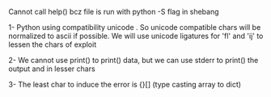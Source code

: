 Cannot call help() bcz file is run with python -S flag in shebang

1- Python using compatibility unicode . So unicode compatible chars will be normalized to ascii if possible. We will use unicode ligatures for 'fl' and 'ij' to lessen the chars of exploit

2- We cannot use print() to print() data, but we can use stderr to print() the output and in lesser chars

3- The least char to induce the error is {}[] (type casting array to dict)
